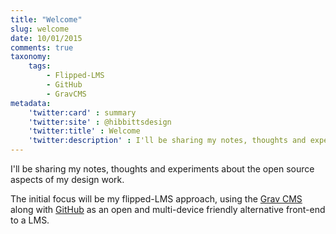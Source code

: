 ```yaml
---
title: "Welcome"
slug: welcome
date: 10/01/2015
comments: true
taxonomy:
    tags:
        - Flipped-LMS
        - GitHub
        - GravCMS
metadata:
    'twitter:card' : summary
    'twitter:site' : @hibbittsdesign
    'twitter:title' : Welcome
    'twitter:description' : I'll be sharing my notes, thoughts and experiments about the open source aspects of my design work.
---
```


I'll be sharing my notes, thoughts and experiments about the open source aspects of my design work.  

The initial focus will be my flipped-LMS approach, using the [Grav CMS](http://www.getgrav.org) along with [GitHub](https://github.com/) as an open and multi-device friendly alternative front-end to a LMS.
